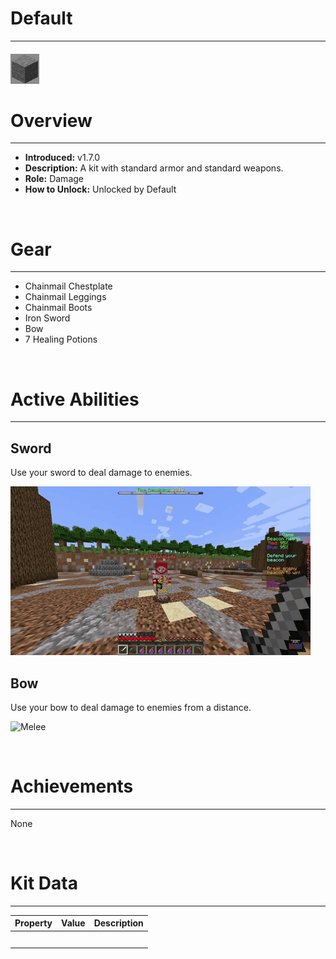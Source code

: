 
# Default

***

#### ![default-icon](../assets/kits/default/default-icon.jpg)

# Overview
***
- **Introduced:** v1.7.0
- **Description:** A kit with standard armor and standard weapons.
- **Role:** Damage
- **How to Unlock:** Unlocked by Default

<br />  

# Gear
***
- Chainmail Chestplate
- Chainmail Leggings
- Chainmail Boots
- Iron Sword
- Bow
- 7 Healing Potions

<br />  

# Active Abilities
***
## Sword
Use your sword to deal damage to enemies.

![Sword](../assets/kits/default/Default%20-%20Sword.gif)

## Bow
Use your bow to deal damage to enemies from a distance.

![Melee](../assets/kits/default/Default%20-%20Bow.gif)

<br /> 

# Achievements
***

None

<br />  

# Kit Data
***

| Property | Value | Description |
|----------|-------|-------------|
| | | |
| | | |
| | | |
| | | |
| | | |
